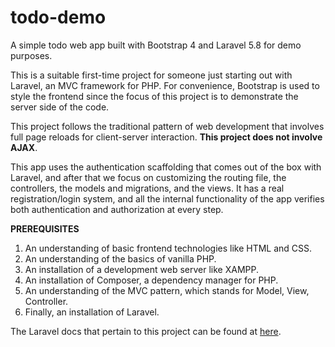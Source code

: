 # todo-demo
A simple todo web app built with Bootstrap 4 and Laravel 5.8 for demo purposes.

This is a suitable first-time project for someone just starting out with Laravel, 
an MVC framework for PHP. For convenience, Bootstrap is used to style the frontend 
since the focus of this project is to demonstrate the server side of the code.

This project follows the traditional pattern of web development that involves full 
page reloads for client-server interaction. **This project does not involve AJAX**.

This app uses the authentication scaffolding that comes out of the box with Laravel, 
and after that we focus on customizing the routing file, the controllers, the models and 
migrations, and the views. It has a real registration/login system, and all the internal
functionality of the app verifies both authentication and authorization at every step.

**PREREQUISITES**
1. An understanding of basic frontend technologies like HTML and CSS.
1. An understanding of the basics of vanilla PHP.
1. An installation of a development web server like XAMPP.
1. An installation of Composer, a dependency manager for PHP.
1. An understanding of the MVC pattern, which stands for Model, View, Controller.
1. Finally, an installation of Laravel.

The Laravel docs that pertain to this project can be found at [here](https://laravel.com/docs/5.8 "Laravel 5.8 documentation").
